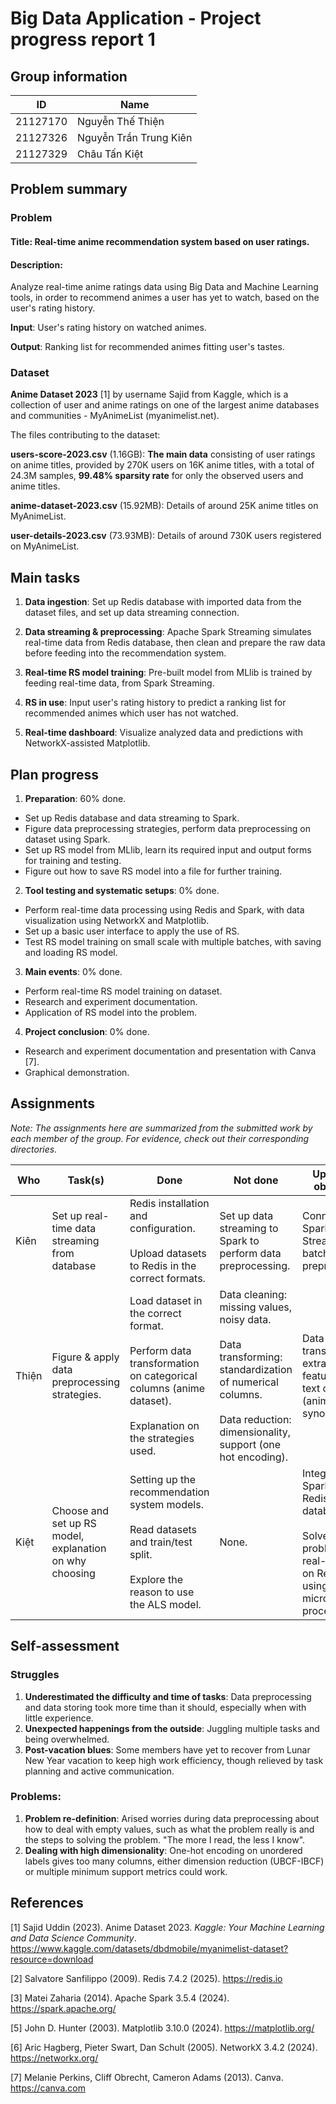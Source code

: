 # Big Data Application - Project progress report 1

## Group information
| ID | Name | 
|---|---|
| 21127170 | Nguyễn Thế Thiện|
| 21127326 | Nguyễn Trần Trung Kiên |
| 21127329 | Châu Tấn Kiệt|

## Problem summary

### Problem

#### Title: Real-time anime recommendation system based on user ratings.

#### Description:

Analyze real-time anime ratings data using Big Data and Machine Learning tools, in order to recommend animes a user has yet to watch, based on the user's rating history.

**Input**: User's rating history on watched animes.

**Output**: Ranking list for recommended animes fitting user's tastes.

### Dataset

**Anime Dataset 2023** [1] by username Sajid from Kaggle, which is a collection of user and anime ratings on one of the largest anime databases and communities - MyAnimeList (myanimelist.net).

The files contributing to the dataset:

**users-score-2023.csv** (1.16GB): **The main data** consisting of user ratings on anime titles, provided by 270K users on 16K anime titles, with a total of 24.3M samples, **99.48% sparsity rate** for only the observed users and anime titles.

**anime-dataset-2023.csv** (15.92MB): Details of around 25K anime titles on MyAnimeList.

**user-details-2023.csv** (73.93MB): Details of around 730K users registered on MyAnimeList.

## Main tasks

1. **Data ingestion**: Set up Redis database with imported data from the dataset files, and set up data streaming connection.

2. **Data streaming & preprocessing**: Apache Spark Streaming simulates real-time data from Redis database, then clean and prepare the raw data before feeding into the recommendation system.

3. **Real-time RS model training**: Pre-built model from MLlib is trained by feeding real-time data, from Spark Streaming.

4. **RS in use**: Input user's rating history to predict a ranking list for recommended animes which user has not watched.

5. **Real-time dashboard**: Visualize analyzed data and predictions with NetworkX-assisted Matplotlib.

## Plan progress

1. **Preparation**: 60% done.
- Set up Redis database and data streaming to Spark.
- Figure data preprocessing strategies, perform data preprocessing on dataset using Spark.
- Set up RS model from MLlib, learn its required input and output forms for training and testing.
- Figure out how to save RS model into a file for further training.

2. **Tool testing and systematic setups**: 0% done.
- Perform real-time data processing using Redis and Spark, with data visualization using NetworkX and Matplotlib.
- Set up a basic user interface to apply the use of RS.
- Test RS model training on small scale with multiple batches, with saving and loading RS model.

3. **Main events**: 0% done.
- Perform real-time RS model training on dataset.
- Research and experiment documentation.
- Application of RS model into the problem.

4. **Project conclusion**: 0% done.
- Research and experiment documentation and presentation with Canva [7].
- Graphical demonstration.

## Assignments

*Note: The assignments here are summarized from the submitted work by each member of the group. For evidence, check out their corresponding directories.*

|Who|Task(s)|Done|Not done|Upcoming obstacles|Directory|
|---|---|---|---|---|---|
|Kiên|Set up real-time data streaming from database|Redis installation and configuration.<br><br>Upload datasets to Redis in the correct formats.|Set up data streaming to Spark to perform data preprocessing.|Connect with Spark Streaming for batch data preprocessing.|/Redis DB|
|Thiện|Figure & apply data preprocessing strategies.|Load dataset in the correct format.<br><br>Perform data transformation on categorical columns (anime dataset).<br><br>Explanation on the strategies used.|Data cleaning: missing values, noisy data.<br><br> Data transforming: standardization of numerical columns.<br><br>Data reduction: dimensionality, support (one hot encoding).|Data transforming: extract features from text columns (anime names, synopsis).|/Preprocessing|
|Kiệt|Choose and set up RS model, explanation on why choosing|Setting up the recommendation system models.<br><br>Read datasets and train/test split.<br><br>Explore the reason to use the ALS model.|None.|Integrating Spark with Redis database.<br><br>Solve the problem with real-time data on Redis while using ALS with micro-batch processing.|/RS model|

## Self-assessment
### Struggles
1. **Underestimated the difficulty and time of tasks**: Data preprocessing and data storing took more time than it should, especially when with little experience.
2. **Unexpected happenings from the outside**: Juggling multiple tasks and being overwhelmed.
3. **Post-vacation blues**: Some members have yet to recover from Lunar New Year vacation to keep high work efficiency, though relieved by task planning and active communication.
### Problems:
1. **Problem re-definition**: Arised worries during data preprocessing about how to deal with empty values, such as what the problem really is and the steps to solving the problem. "The more I read, the less I know".
2. **Dealing with high dimensionality**: One-hot encoding on unordered labels gives too many columns, either dimension reduction (UBCF-IBCF) or multiple minimum support metrics could work. 

## References
[1] Sajid Uddin (2023). Anime Dataset 2023. *Kaggle: Your Machine Learning and Data Science Community*. https://www.kaggle.com/datasets/dbdmobile/myanimelist-dataset?resource=download

[2] Salvatore Sanfilippo (2009). Redis 7.4.2 (2025). https://redis.io 

[3] Matei Zaharia (2014). Apache Spark 3.5.4 (2024). https://spark.apache.org/

[5] John D. Hunter (2003). Matplotlib 3.10.0 (2024). https://matplotlib.org/

[6] Aric Hagberg, Pieter Swart, Dan Schult (2005). NetworkX 3.4.2 (2024). https://networkx.org/

[7] Melanie Perkins, Cliff Obrecht, Cameron Adams (2013). Canva. https://canva.com